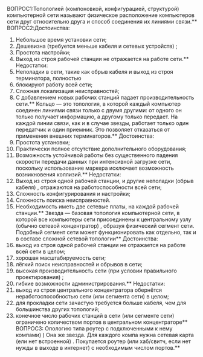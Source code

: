 ВОПРОС1:Топологией (компоновкой, конфигурацией, структурой) компьютерной сети называют физическое расположение компьютеров сети друг относительно друга и способ соединения их линиями связи.**
ВОПРОС2:Достоинства: 
1) Небольшое время установки сети; 
2) Дешевизна (требуется меньше кабеля и сетевых устройств) ; 
3) Простота настройки; 
4) Выход из строя рабочей станции не отражается на работе сети.** 
Недостатки: 
1) Неполадки в сети, такие как обрыв кабеля и выход из строя терминатора, полностью 
2) блокируют работу всей сети; 
3) Сложная локализация неисправностей; 
4) С добавлением новых рабочих станций падает производительность сети.** 
Кольцо — это топология, в которой каждый компьютер соединен линиями связи только с двумя другими: от одного он только получает информацию, а другому только передает. На каждой линии связи, как и в случае звезды, работает только один передатчик и один приемник. Это позволяет отказаться от применения внешних терминаторов.** 
Достоинства: 
1) Простота установки; 
2) Практически полное отсутствие дополнительного оборудования; 
3) Возможность устойчивой работы без существенного падения скорости передачи данных при интенсивной загрузке сети, поскольку использование маркера исключает возможность возникновения коллизий.** 
Недостатки: 
1) Выход из строя одной рабочей станции, и другие неполадки (обрыв кабеля) , отражаются на работоспособности всей сети; 
2) Сложность конфигурирования и настройки; 
3) Сложность поиска неисправностей. 
4) Необходимость иметь две сетевые платы, на каждой рабочей станции.** 
Звезда — базовая топология компьютерной сети, в которой все компьютеры сети присоединены к центральному узлу (обычно сетевой концентратор) , образуя физический сегмент сети. Подобный сегмент сети может функционировать как отдельно, так и в составе сложной сетевой топологии** 
Достоинства: 
1) выход из строя одной рабочей станции не отражается на работе всей сети в целом; 
2) хорошая масштабируемость сети; 
3) лёгкий поиск неисправностей и обрывов в сети; 
4) высокая производительность сети (при условии правильного проектирования) ; 
5) гибкие возможности администрирования.** 
Недостатки: 
1) выход из строя центрального концентратора обернётся неработоспособностью сети (или сегмента сети) в целом; 
2) для прокладки сети зачастую требуется больше кабеля, чем для большинства других топологий; 
3) конечное число рабочих станций в сети (или сегменте сети) ограничено количеством портов в центральном концентраторе**
ВОПРОС3: Опологию типа роутер с подключенными к нему компами) ) Она же звезда. 
Для каждого компа нужна сетевая карта (ели нет встроенной) . Покупается роутер (или хаб/свитч, если нет нужды в выходе в интернет) с необходимым числом портов.**
